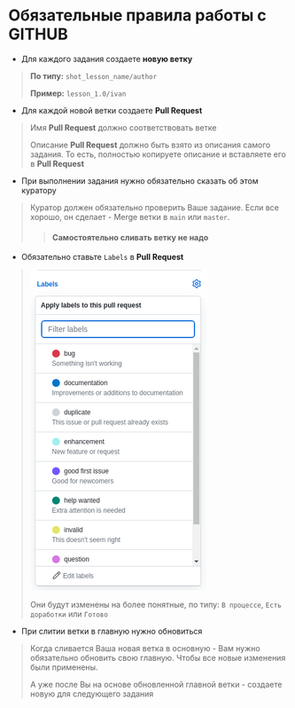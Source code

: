 # Обязательные правила работы с GITHUB

- Для каждого задания создаете **новую ветку**
> **По типу:** `shot_lesson_name/author`
> 
> **Пример:** `lesson_1.0/ivan`

- Для каждой новой ветки создаете **Pull Request**
> Имя **Pull Request** должно соответствовать ветке
> 
> Описание **Pull Request** должно быть взято из описания самого задания. То есть, полностью копируете описание и вставляете его в **Pull Request**

- При выполнении задания нужно обязательно сказать об этом куратору
> Куратор должен обязательно проверить Ваше задание. Если все хорошо, он сделает - Merge ветки в `main` или `master`.
> 
> > #### Самостоятельно сливать ветку не надо

- Обязательно ставьте `Labels` в **Pull Request**

> ![img.png](img.png)
>
> Они будут изменены на более понятные, по типу: `В процессе`, `Есть доработки` или `Готово`

- При слитии ветки в главную нужно обновиться
> Когда сливается Ваша новая ветка в основную - Вам нужно обязательно обновить свою главную. Чтобы все новые изменения были применены.
> 
> А уже после Вы на основе обновленной главной ветки - создаете новую для следующего задания